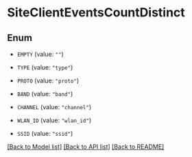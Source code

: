# SiteClientEventsCountDistinct

## Enum


* `EMPTY` (value: `""`)

* `TYPE` (value: `"type"`)

* `PROTO` (value: `"proto"`)

* `BAND` (value: `"band"`)

* `CHANNEL` (value: `"channel"`)

* `WLAN_ID` (value: `"wlan_id"`)

* `SSID` (value: `"ssid"`)


[[Back to Model list]](../README.md#documentation-for-models) [[Back to API list]](../README.md#documentation-for-api-endpoints) [[Back to README]](../README.md)


